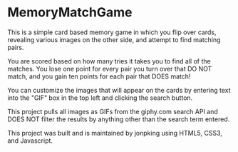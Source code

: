 # MemoryMatchGame

This is a simple card based memory game in which you flip over cards, revealing various images on the other side, and attempt to find matching pairs. 

You are scored based on how many tries it takes you to find all of the matches. You lose one point for every pair you turn over that DO NOT match, and you gain ten points for each pair that DOES match!

You can customize the images that will appear on the cards by entering text into the "GIF" box in the top left and clicking the search button.

This project pulls all images as GIFs from the giphy.com search API and DOES NOT filter the results by anything other than the search term entered.

This project was built and is maintained by jonpking using HTML5, CSS3, and Javascript.
